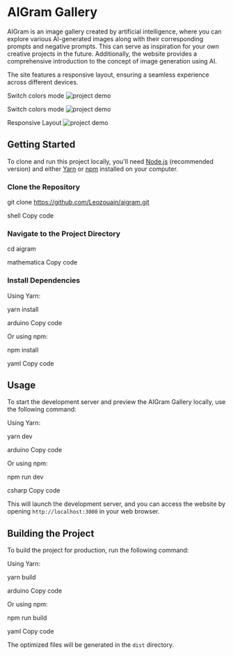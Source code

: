 # AIGram Gallery

AIGram is an image gallery created by artificial intelligence, where you can explore various AI-generated images along with their corresponding prompts and negative prompts. This can serve as inspiration for your own creative projects in the future. Additionally, the website provides a comprehensive introduction to the concept of image generation using AI.

The site features a responsive layout, ensuring a seamless experience across different devices.


Switch colors mode
![project demo](./src/assets/gif1.gif)


Switch colors mode
![project demo](./src/assets/gif2.gif)


Responsive Layout
![project demo](./src/assets/gif3.gif)


## Getting Started

To clone and run this project locally, you'll need [Node.js](https://nodejs.org) (recommended version) and either [Yarn](https://yarnpkg.com) or [npm](https://www.npmjs.com) installed on your computer.

### Clone the Repository

git clone https://github.com/Leozouain/aigram.git

shell
Copy code

### Navigate to the Project Directory

cd aigram

mathematica
Copy code

### Install Dependencies

Using Yarn:

yarn install

arduino
Copy code

Or using npm:

npm install

yaml
Copy code

## Usage

To start the development server and preview the AIGram Gallery locally, use the following command:

Using Yarn:

yarn dev

arduino
Copy code

Or using npm:

npm run dev

csharp
Copy code

This will launch the development server, and you can access the website by opening `http://localhost:3000` in your web browser.

## Building the Project

To build the project for production, run the following command:

Using Yarn:

yarn build

arduino
Copy code

Or using npm:

npm run build

yaml
Copy code

The optimized files will be generated in the `dist` directory.
